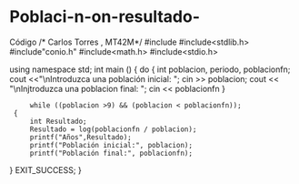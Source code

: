 # Poblaci-n-on-resultado-
Código 
/* Carlos Torres , MT42M*/
#include<iostream>
#include<stdlib.h>
#include"conio.h"
#include<math.h>
#include<stdio.h>

using namespace std;
int main () {
	do
	{
	int poblacion, periodo, poblacionfn;
	 cout <<"\nIntroduzca una población inicial: ";
	 cin >> poblacion;
	 cout << "\nInjtroduzca una poblacion final: ";
	 cin << poblacionfn
	}

		 while ((poblacion >9) && (poblacion < poblacionfn));
	 {
		 int Resultado;
		 Resultado = log(poblacionfn / poblacion);
		 printf("Años",Resultado);
		 printf("Población inicial:", poblacion);
		 printf("Población final:", poblacionfn);
}
	 EXIT_SUCCESS;
}
